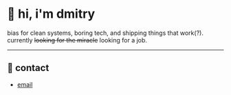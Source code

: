 # 🧩 hi, i'm dmitry

bias for clean systems, boring tech, and shipping things that work(?).  
currently ~~looking for the miracle~~ looking for a job.

---

## 🤝 contact
  
- [email](mailto:oddknight404@gmail.com)
